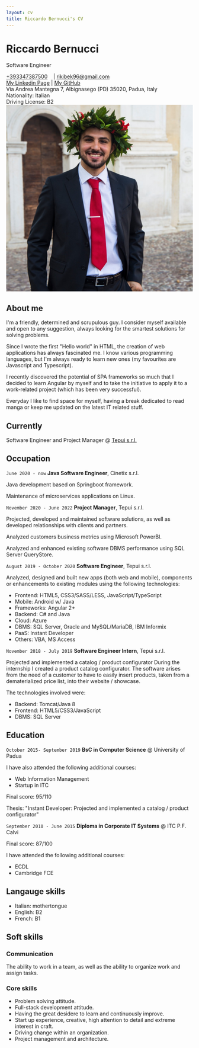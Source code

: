 ```yaml
---
layout: cv
title: Riccardo Bernucci's CV
---
```


# Riccardo Bernucci

Software Engineer

<div id="webaddress">
    <i class="fas fa-phone-square"></i> <a href="tel:+393347387500">+393347387500</a> &nbsp; &nbsp;| 
    <i class="fas fa-envelope-open"></i> <a href="mailto:rikibek96@gmail.com">rikibek96@gmail.com</a><br>
    <i class="fab fa-linkedin"></i> <a href="https://www.linkedin.com/in/riccardo-bernucci-895b9b1a5/">My Linkedin Page</a> | <i class="fab fa-github-square"></i> <a href="https://github.com/riccardobek">My GitHub</a><br>
    <i class="fas fa-map-marked"></i> Via Andrea Mantegna 7, Albignasego (PD) 35020, Padua, Italy<br>
    Nationality: Italian<br>
    Driving License: B2
</div>
<img src="media/image.jpeg" id="avatar">

## About me
I'm a friendly, determined and scrupulous guy.
I consider myself available and open to any suggestion, always looking for the smartest solutions for solving problems.

Since I wrote the first "Hello world" in HTML, the creation of web applications has always fascinated me. I know various programming languages, but I'm always ready to learn new ones (my favourites are Javascript and Typescript).

I recently discovered the potential of SPA frameworks so much that I decided to learn Angular by myself and to take the initiative to apply it to a work-related project (which has been very successful).

Everyday I like to find space for myself, having a break dedicated to read manga or keep me updated on the latest IT related stuff.


## Currently

Software Engineer and Project Manager @ <a href="https://www.tepui.it">Tepui s.r.l.</a>

## Occupation

`June 2020 - now`
**Java Software Engineer**, Cinetix s.r.l.

Java development based on Springboot framework.

Maintenance of microservices applications on Linux. 


`November 2020 - June 2022`
**Project Manager**, Tepui s.r.l.

Projected, developed and maintained software solutions, as well as developed relationships with clients and partners.

Analyzed customers business metrics using Microsoft PowerBI.

Analyzed and enhanced existing software DBMS performance using SQL Server QueryStore.

`August 2019 - October 2020`
**Software Engineer**, Tepui s.r.l.

Analyzed, designed and built new apps (both web and mobile), components or enhancements to existing modules using the following technologies:

- Frontend: HTML5, CSS3/SASS/LESS, JavaScript/TypeScript
- Mobile: Android w/ Java
- Frameworks: Angular 2+
- Backend: C# and Java
- Cloud: Azure
- DBMS: SQL Server, Oracle and MySQL/MariaDB, IBM Informix
- PaaS: Instant Developer
- Others: VBA, MS Access

`November 2018 - July 2019`
**Software Engineer Intern**, Tepui s.r.l.

Projected and implemented a catalog / product configurator
During the internship I created a product catalog configurator.
The software arises from the need of a customer to have to easily insert products, taken from a dematerialized price list, into their website / showcase.

The technologies involved were:

- Backend: Tomcat/Java 8
- Frontend: HTML5/CSS3/JavaScript
- DBMS: SQL Server

## Education

`October 2015- September 2019`
**BsC in Computer Science** @ University of Padua

I have also attended the following additional courses:

- Web Information Management
- Startup in ITC

Final score: 95/110

Thesis: "Instant Developer: Projected and implemented a catalog / product configurator"

`September 2010 - June 2015`
**Diploma in Corporate IT Systems** @ ITC P.F. Calvi

Final score: 87/100

I have attended the following additional courses:

- ECDL
- Cambridge FCE

## Langauge skills

- Italian: mothertongue
- English: B2
- French: B1

## Soft skills

### Communication

The ability to work in a team, as well as the ability to organize work and assign tasks.

### Core skills

- Problem solving attitude.
- Full-stack development attitude.
- Having the great desidere to learn and continuously improve.
- Start up experience, creative, high attention to detail and extreme interest in craft.
- Driving change within an organization.
- Project management and architecture.

<!-- ### Footer

Last updated: May 2013 
-->
